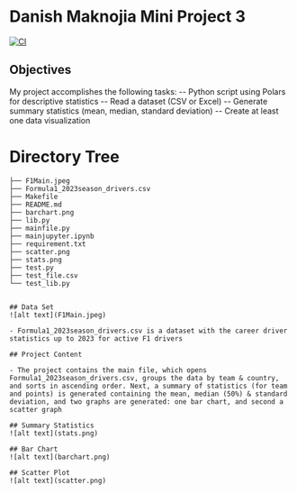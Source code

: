 # Danish Maknojia Mini Project 3

[![CI](https://github.com/nogibjj/Maknojia_DanishMP3/actions/workflows/cicd.yml/badge.svg)](https://github.com/nogibjj/Maknojia_DanishMP3/actions/workflows/cicd.yml)

## Objectives
My project accomplishes the following tasks:
-- Python script using Polars for descriptive statistics
-- Read a dataset (CSV or Excel)
-- Generate summary statistics (mean, median, standard deviation)
-- Create at least one data visualization

# Directory Tree

```plaintext
├── F1Main.jpeg
├── Formula1_2023season_drivers.csv
├── Makefile
├── README.md
├── barchart.png
├── lib.py
├── mainfile.py
├── mainjupyter.ipynb
├── requirement.txt
├── scatter.png
├── stats.png
├── test.py
├── test_file.csv
└── test_lib.py


## Data Set
![alt text](F1Main.jpeg)

- Formula1_2023season_drivers.csv is a dataset with the career driver statistics up to 2023 for active F1 drivers

## Project Content

- The project contains the main file, which opens Formula1_2023season_drivers.csv, groups the data by team & country, and sorts in ascending order. Next, a summary of statistics (for team and points) is generated containing the mean, median (50%) & standard deviation, and two graphs are generated: one bar chart, and second a scatter graph

## Summary Statistics
![alt text](stats.png)

## Bar Chart
![alt text](barchart.png)

## Scatter Plot
![alt text](scatter.png)


